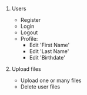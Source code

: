 1. Users
   - Register
   - Login
   - Logout
   - Profile:
        - Edit 'First Name'
        - Edit 'Last Name'
        - Edit 'Birthdate'


2. Upload files
   - Upload one or many files
   - Delete user files
